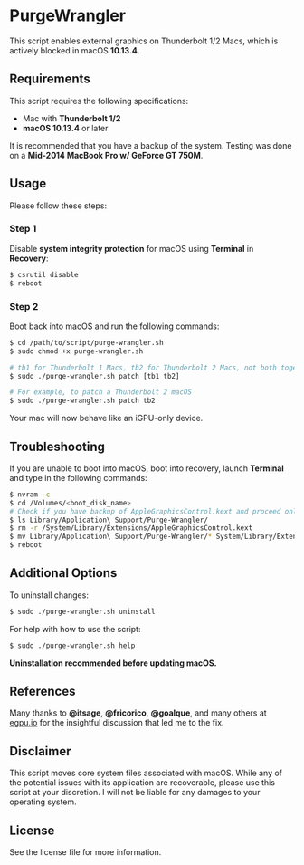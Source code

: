 # PurgeWrangler
This script enables external graphics on Thunderbolt 1/2 Macs, which is actively blocked in macOS **10.13.4**.

## Requirements
This script requires the following specifications:
* Mac with **Thunderbolt 1/2**
* **macOS 10.13.4** or later

It is recommended that you have a backup of the system. Testing was done on a **Mid-2014 MacBook Pro w/ GeForce GT 750M**.

## Usage
Please follow these steps:

### Step 1
Disable **system integrity protection** for macOS using **Terminal** in **Recovery**:
```bash
$ csrutil disable
$ reboot
```

### Step 2
Boot back into macOS and run the following commands:
```bash
$ cd /path/to/script/purge-wrangler.sh
$ sudo chmod +x purge-wrangler.sh

# tb1 for Thunderbolt 1 Macs, tb2 for Thunderbolt 2 Macs, not both together
$ sudo ./purge-wrangler.sh patch [tb1 tb2]

# For example, to patch a Thunderbolt 2 macOS
$ sudo ./purge-wrangler.sh patch tb2
```

Your mac will now behave like an iGPU-only device.

## Troubleshooting
If you are unable to boot into macOS, boot into recovery, launch **Terminal** and type in the following commands:
```bash
$ nvram -c
$ cd /Volumes/<boot_disk_name>
# Check if you have backup of AppleGraphicsControl.kext and proceed only if you do
$ ls Library/Application\ Support/Purge-Wrangler/
$ rm -r /System/Library/Extensions/AppleGraphicsControl.kext
$ mv Library/Application\ Support/Purge-Wrangler/* System/Library/Extensions/
$ reboot
```

## Additional Options
To uninstall changes:
```bash
$ sudo ./purge-wrangler.sh uninstall
```

For help with how to use the script:
```bash
$ sudo ./purge-wrangler.sh help
```

**Uninstallation recommended before updating macOS.**

## References
Many thanks to **@itsage**, **@fricorico**, **@goalque**, and many others at [egpu.io](https://egpu.io) for the insightful discussion that led me to the fix.

## Disclaimer
This script moves core system files associated with macOS. While any of the potential issues with its application are recoverable, please use this script at your discretion. I will not be liable for any damages to your operating system.

## License
See the license file for more information.
